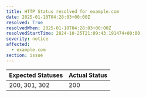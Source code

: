 ```yaml
---
title: HTTP Status resolved for example.com
date: 2025-01-10T04:28:03+00:00Z
resolved: True
resolvedWhen: 2025-01-10T04:28:03+00:00Z
resolvedStartTime: 2024-10-25T21:09:43.191474+00:00
severity: notice
affected:
  - example.com
section: issue
---
```


| Expected Statuses | Actual Status  |
|-------------------|----------------|
| 200, 301, 302 | 200 |
